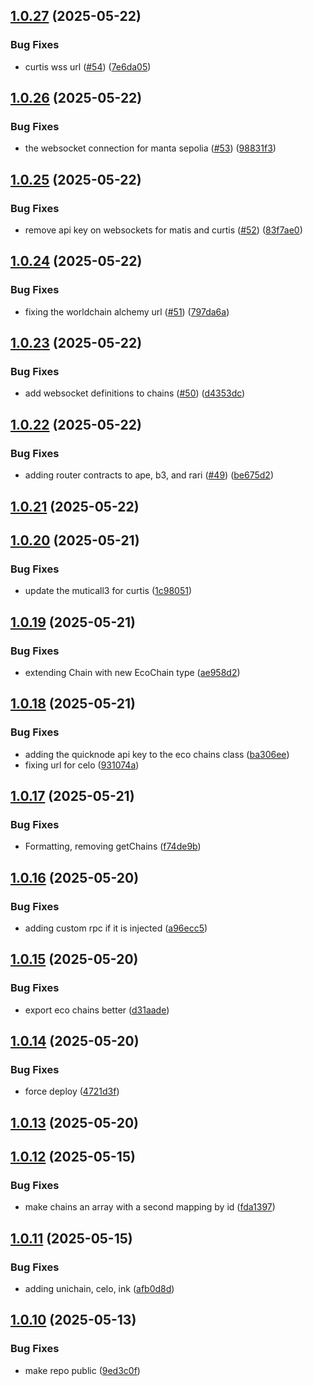 ## [1.0.27](https://github.com/eco/eco-chains/compare/v1.0.26...v1.0.27) (2025-05-22)


### Bug Fixes

* curtis wss url ([#54](https://github.com/eco/eco-chains/issues/54)) ([7e6da05](https://github.com/eco/eco-chains/commit/7e6da058503b49cb1a2045a39f5e335c86ef8ea2))

## [1.0.26](https://github.com/eco/eco-chains/compare/v1.0.25...v1.0.26) (2025-05-22)


### Bug Fixes

* the websocket connection for manta sepolia ([#53](https://github.com/eco/eco-chains/issues/53)) ([98831f3](https://github.com/eco/eco-chains/commit/98831f393da78e4d518c1a99e1263574be28a257))

## [1.0.25](https://github.com/eco/eco-chains/compare/v1.0.24...v1.0.25) (2025-05-22)


### Bug Fixes

* remove api key on websockets for matis and curtis ([#52](https://github.com/eco/eco-chains/issues/52)) ([83f7ae0](https://github.com/eco/eco-chains/commit/83f7ae0113158563fec19b18fe8c9c7e6df0e08e))

## [1.0.24](https://github.com/eco/eco-chains/compare/v1.0.23...v1.0.24) (2025-05-22)


### Bug Fixes

* fixing the worldchain alchemy url ([#51](https://github.com/eco/eco-chains/issues/51)) ([797da6a](https://github.com/eco/eco-chains/commit/797da6ab0c47e2dbea22e8f72f97c7d45a8d0578))

## [1.0.23](https://github.com/eco/eco-chains/compare/v1.0.22...v1.0.23) (2025-05-22)


### Bug Fixes

* add websocket definitions to chains ([#50](https://github.com/eco/eco-chains/issues/50)) ([d4353dc](https://github.com/eco/eco-chains/commit/d4353dc47e1be59e28696aa60e63f2f2b9030a1c))

## [1.0.22](https://github.com/eco/eco-chains/compare/v1.0.21...v1.0.22) (2025-05-22)


### Bug Fixes

* adding router contracts to ape, b3, and rari ([#49](https://github.com/eco/eco-chains/issues/49)) ([be675d2](https://github.com/eco/eco-chains/commit/be675d2a3b26380b899f659299d010eaffe4d15a))

## [1.0.21](https://github.com/eco/eco-chains/compare/v1.0.20...v1.0.21) (2025-05-22)

## [1.0.20](https://github.com/eco/eco-chains/compare/v1.0.19...v1.0.20) (2025-05-21)


### Bug Fixes

* update the muticall3 for curtis ([1c98051](https://github.com/eco/eco-chains/commit/1c98051c8e38dd7cc271cf4fec359caa486a02e1))

## [1.0.19](https://github.com/eco/eco-chains/compare/v1.0.18...v1.0.19) (2025-05-21)


### Bug Fixes

* extending Chain with new EcoChain type ([ae958d2](https://github.com/eco/eco-chains/commit/ae958d2968c2ced57e4a18bec1c716d626a3279b))

## [1.0.18](https://github.com/eco/eco-chains/compare/v1.0.17...v1.0.18) (2025-05-21)


### Bug Fixes

* adding the quicknode api key to the eco chains class ([ba306ee](https://github.com/eco/eco-chains/commit/ba306eee5d927518fcffa4ebf3c4b4c68c7e6bef))
* fixing url for celo ([931074a](https://github.com/eco/eco-chains/commit/931074a3bbb667c637a3317d8ad33b626edf16dc))

## [1.0.17](https://github.com/eco/eco-chains/compare/v1.0.16...v1.0.17) (2025-05-21)


### Bug Fixes

* Formatting, removing getChains ([f74de9b](https://github.com/eco/eco-chains/commit/f74de9bb3a8ac09d055e544716b91ea5dfc062ae))

## [1.0.16](https://github.com/eco/eco-chains/compare/v1.0.15...v1.0.16) (2025-05-20)


### Bug Fixes

* adding custom rpc if it is injected ([a96ecc5](https://github.com/eco/eco-chains/commit/a96ecc5fa144baec6d0ac1f54af5ecc22bddf2d8))

## [1.0.15](https://github.com/eco/eco-chains/compare/v1.0.14...v1.0.15) (2025-05-20)


### Bug Fixes

* export eco chains better ([d31aade](https://github.com/eco/eco-chains/commit/d31aade5648206c3dc73d10733014929f3d97dbf))

## [1.0.14](https://github.com/eco/eco-chains/compare/v1.0.13...v1.0.14) (2025-05-20)


### Bug Fixes

* force deploy ([4721d3f](https://github.com/eco/eco-chains/commit/4721d3f3ac7cb5ee68ddb0256f7f33b5bd88e348))

## [1.0.13](https://github.com/eco/eco-chains/compare/v1.0.12...v1.0.13) (2025-05-20)

## [1.0.12](https://github.com/eco/eco-chains/compare/v1.0.11...v1.0.12) (2025-05-15)


### Bug Fixes

* make chains an array with a second mapping by id ([fda1397](https://github.com/eco/eco-chains/commit/fda1397dc127be5f85b88e1ff60918de234a0890))

## [1.0.11](https://github.com/eco/eco-chains/compare/v1.0.10...v1.0.11) (2025-05-15)


### Bug Fixes

* adding unichain, celo, ink ([afb0d8d](https://github.com/eco/eco-chains/commit/afb0d8db82fc86a1a5d13636ddc525690bd034d4))

## [1.0.10](https://github.com/eco/eco-chains/compare/v1.0.9...v1.0.10) (2025-05-13)


### Bug Fixes

* make repo public ([9ed3c0f](https://github.com/eco/eco-chains/commit/9ed3c0f06d4f1a99708aad52789e88109fd30fb4))
